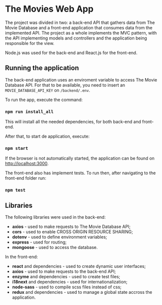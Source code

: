 # The Movies Web App

The project was divided in two: a back-end API that gathers data from The Movie Database and a front-end application that consumes data from the implemented API.
The project as a whole implements the MVC pattern, with the API implementing models and controllers and the application being responsible for the view.

Node.js was used for the back-end and React.js for the front-end.

## Running the application
The back-end application uses an enviroment variable to access The Movie Database API. For that to be available, you need to insert an `MOVIE_DATABASE_API_KEY` on `/backend/.env`.

To run the app, execute the command:

### `npm run install_all`

This will install all the needed dependencies, for both back-end and front-end.

After that, to start de application, execute:

### `npm start`

If the browser is not automatically started, the application can be found on [http://localhost:3000](http://localhost:3000).

The front-end also has implement tests. To run then, after navigating to the front-end folder run:

### `npm test`

## Libraries
The following libraries were used in the back-end:
* __axios__ - used to make requests to The Movie Database API;
* __cors__ - used to enable CROSS ORIGIN RESOURCE SHARING;
* __dotenv__ - used to define environment variables;
* __express__ - used for routing;
* __mongoose__ - used to access the database.

In the front-end:
* __react__ and dependencies - used to create dynamic user interfaces;
* __axios__ - used to make requests to the back-end API;
* __enzyme__ and dependencies - used to create test files;
* __i18next__ and dependencies - used for internationalization;
* __node-sass__ - used to compile scss files instead of css;
* __redux__ and dependencies - used to manage a global state accross the application.
